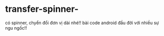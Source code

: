 # transfer-spinner-
có spinner, chyển đổi đơn vị dài  nhé!! bài code android đầu đời với nhiều sự ngu ngốc!!
